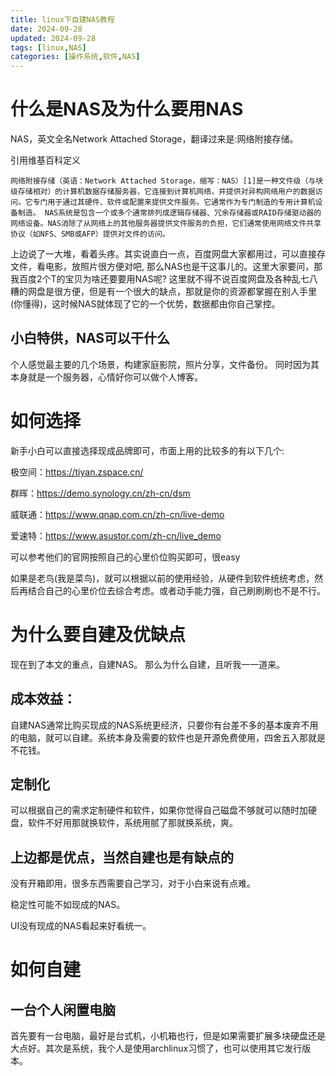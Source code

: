 ```yaml
---
title: linux下自建NAS教程
date: 2024-09-28
updated: 2024-09-28
tags: [linux,NAS]
categories: [操作系统,软件,NAS]
---
```


# 什么是NAS及为什么要用NAS
NAS，英文全名Network Attached Storage，翻译过来是:网络附接存储。

引用维基百科定义

```
网络附接存储（英语：Network Attached Storage，缩写：NAS）[1]是一种文件级（与块级存储相对）的计算机数据存储服务器，它连接到计算机网络，并提供对异构网络用户的数据访问。它专门用于通过其硬件、软件或配置来提供文件服务。它通常作为专门制造的专用计算机设备制造。 NAS系统是包含一个或多个通常排列成逻辑存储器、冗余存储器或RAID存储驱动器的网络设备。NAS消除了从网络上的其他服务器提供文件服务的负担，它们通常使用网络文件共享协议（如NFS、SMB或AFP）提供对文件的访问。
```

上边说了一大堆，看着头疼。其实说直白一点，百度网盘大家都用过，可以直接存文件，看电影，放照片很方便对吧, 那么NAS也是干这事儿的。这里大家要问，那我百度2个T的宝贝为啥还要要用NAS呢? 这里就不得不说百度网盘及各种乱七八糟的网盘是很方便，但是有一个很大的缺点，那就是你的资源都掌握在别人手里(你懂得)，这时候NAS就体现了它的一个优势，数据都由你自己掌控。

## 小白特供，NAS可以干什么
个人感觉最主要的几个场景，构建家庭影院，照片分享，文件备份。 同时因为其本身就是一个服务器，心情好你可以做个人博客。

# 如何选择
新手小白可以直接选择现成品牌即可，市面上用的比较多的有以下几个:

极空间：https://tiyan.zspace.cn/

群晖：https://demo.synology.cn/zh-cn/dsm

威联通：https://www.qnap.com.cn/zh-cn/live-demo

爱速特：https://www.asustor.com/zh-cn/live_demo

可以参考他们的官网按照自己的心里价位购买即可，很easy

如果是老鸟(我是菜鸟)，就可以根据以前的使用经验，从硬件到软件统统考虑，然后再结合自己的心里价位去综合考虑。或者动手能力强，自己刷刷刷也不是不行。

# 为什么要自建及优缺点

现在到了本文的重点，自建NAS。 那么为什么自建，且听我一一道来。

## 成本效益：

自建NAS通常比购买现成的NAS系统更经济，只要你有台差不多的基本废弃不用的电脑，就可以自建。系统本身及需要的软件也是开源免费使用，四舍五入那就是不花钱。

## 定制化

可以根据自己的需求定制硬件和软件，如果你觉得自己磁盘不够就可以随时加硬盘，软件不好用那就换软件，系统用腻了那就换系统，爽。

## 上边都是优点，当然自建也是有缺点的

没有开箱即用，很多东西需要自己学习，对于小白来说有点难。

稳定性可能不如现成的NAS。

UI没有现成的NAS看起来好看统一。
# 如何自建
## 一台个人闲置电脑
首先要有一台电脑，最好是台式机，小机箱也行，但是如果需要扩展多块硬盘还是大点好。其次是系统，我个人是使用archlinux习惯了，也可以使用其它发行版本。

